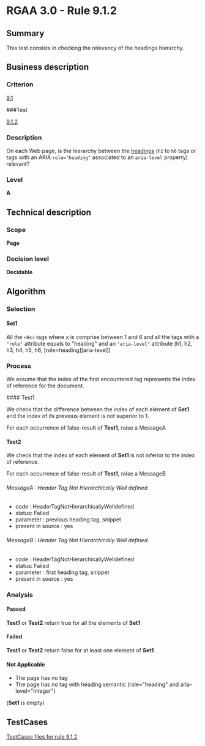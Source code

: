 # RGAA 3.0 -  Rule 9.1.2

## Summary

This test consists in checking the relevancy of the headings hierarchy.

## Business description

### Criterion

[9.1](http://asqatasun.github.io/RGAA--3.0--EN/RGAA3.0_Criteria_English_version_v1.html#crit-9-1)

###Test

[9.1.2](http://asqatasun.github.io/RGAA--3.0--EN/RGAA3.0_Criteria_English_version_v1.html#test-9-1-2)

### Description
On each Web page, is the
    hierarchy between the <a href="http://asqatasun.github.io/RGAA--3.0--EN/RGAA3.0_Glossary_English_version_v1.html#mTitre">headings</a>
    (<code>h1</code> to <code>h6</code> tags or tags with an ARIA
    <code>role="heading"</code> associated to an <code>aria-level</code> property)
    relevant? 


### Level

**A**

## Technical description

### Scope

**Page**

### Decision level

**Decidable**

## Algorithm

### Selection

#### Set1

All the `<Hx>` tags where x is comprise between 1 and 6 and all the tags with a `"role"` attribute equals to "heading" and an `"aria-level"` attribute (h1, h2, h3, h4, h5, h6, [role=heading][aria-level])

### Process

We assume that the index of the first encountered <Hx> tag represents the index of reference for the document.

#### Test1

We check that the difference between the index of each element of **Set1** and the index of its previous element is not superior to 1.

For each occurrence of false-result of **Test1**, raise a MessageA

#### Test2

We check that the index of each element of **Set1** is not inferior to the index of reference.

For each occurrence of false-result of **Test1**, raise a MessageB

###### MessageA : Header Tag Not Hierarchically Well defined

-   code : HeaderTagNotHierarchicallyWelldefined
-   status: Failed
-   parameter : previous heading tag, snippet
-   present in source : yes

###### MessageB : Header Tag Not Hierarchically Well defined

-   code : HeaderTagNotHierarchicallyWelldefined
-   status: Failed
-   parameter : first heading tag, snippet
-   present in source : yes

### Analysis

#### Passed

**Test1** or **Test2** return true for all the elements of **Set1**

#### Failed

**Test1** or **Test2** return false for at least one element of **Set1**

#### Not Applicable

- The page has no <H> tag
- The page has no tag with heading semantic (role="heading" and aria-level="Integer") 

(**Set1** is empty)



##  TestCases 

[TestCases files for rule 9.1.2](https://github.com/Asqatasun/Asqatasun/tree/master/rules/rules-rgaa3.0/src/test/resources/testcases/rgaa30/Rgaa30Rule090102/) 


